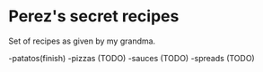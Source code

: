 # Perez's secret recipes

Set of recipes as given by my grandma.

-patatos(finish)
-pizzas (TODO)
-sauces (TODO)
-spreads (TODO)


